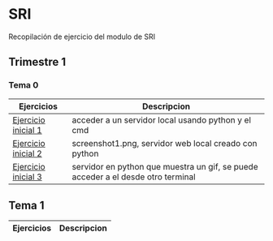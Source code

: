 # SRI
Recopilación de ejercicio del modulo de SRI
## Trimestre 1
### Tema 0
Ejercicios|Descripcion
----------|-----------
[Ejercicio inicial 1](python/simple_server.png)|acceder a un servidor local usando python y el cmd
[Ejercicio inicial 2](python/webserver.py)|screenshot1.png, servidor web local creado con python
[Ejercicio inicial 3](python/dummy)| servidor en python que muestra un gif, se puede acceder a el desde otro terminal

## Tema 1
Ejercicios|Descripcion
----------|-----------
